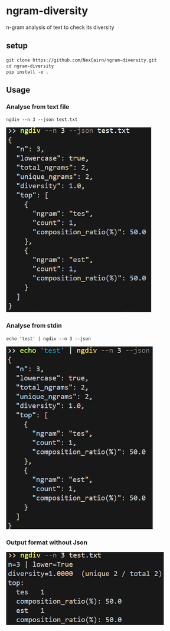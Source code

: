 # ngram-diversity
n-gram analysis of text to check its diversity

## setup
```
git clone https://github.com/NexCairn/ngram-diversity.git
cd ngram-diversity
pip install -e .
```

## Usage
### Analyse from text file

```
ngdiv --n 3 --json test.txt
```

![img](data/file_input_sample.png)

### Analyse from stdin
```
echo 'test' | ngdiv --n 3 --json
```
![img](data/stdin_sample.png)

### Output format without Json

![img](data/stdout_sample.png)
